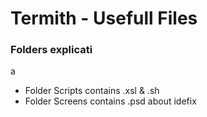 Termith - Usefull Files
===================

### Folders explicati
a

- Folder Scripts contains .xsl & .sh
- Folder Screens contains .psd about idefix

